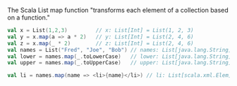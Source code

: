 The Scala List map function "transforms each element of a collection based on a function."

```scala
val x = List(1,2,3)         // x: List[Int] = List(1, 2, 3)
val y = x.map(a => a * 2)   // y: List[Int] = List(2, 4, 6)
val z = x.map(_ * 2)        // z: List[Int] = List(2, 4, 6)
val names = List("Fred", "Joe", "Bob") // names: List[java.lang.String] = List(Fred, Joe, Bob)
val lower = names.map(_.toLowerCase)   // lower: List[java.lang.String] = List(fred, joe, bob)
val upper = names.map(_.toUpperCase)   // upper: List[java.lang.String] = List(FRED, JOE, BOB)

val li = names.map(name => <li>{name}</li>) // li: List[scala.xml.Elem] = List(<li>Fred</li>, <li>Joe</li>, <li>Bob</li>)
```